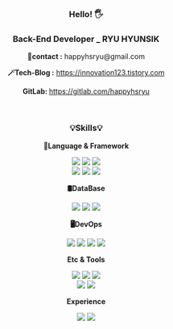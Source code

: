 <div align=center>
  <h3>Hello! 🖐</h3>
  <h3>Back-End Developer _ RYU HYUNSIK</h3>
  <p><b>📧contact :</b> happyhsryu@gmail.com</p>
  <p><b>🪄Tech-Blog :</b> <a href="https://innovation123.tistory.com">https://innovation123.tistory.com</a></p>
  <p><b>GitLab: </b><a href="https://gitlab.com/happyhsryu">https://gitlab.com/happyhsryu</a></p>
</div>
<br>
<div align="center">
  <h3> 💡Skills💡 </h3>
  
  <p><b> 📖Language & Framework </b></p>
  <img src="https://img.shields.io/badge/Java-ff6347?style=for-the-badge&logo=codersrank&logoColor=white">
  <img src="https://img.shields.io/badge/Spring Boot-9acd329?style=for-the-badge&logo=springboot&logoColor=white">
  <img src="https://img.shields.io/badge/gradle-778899?style=for-the-badge&logo=gradle&logoColor=white">
  <br>
  <img src="https://img.shields.io/badge/Spring data JPA-66cdaa?style=for-the-badge&logo=Hibernate&logoColor=white">
  <img src="https://img.shields.io/badge/Spring data JPA-66cdaa?style=for-the-badge&logo=amazondocumentdb&logoColor=white">
  <img src="https://img.shields.io/badge/Spring Security-9acd32?style=for-the-badge&logo=springsecurity&logoColor=white">
  <p><b> 🛢️DataBase </b></p>
  <img src="https://img.shields.io/badge/Maria DB-b0c4de?style=for-the-badge&logo=mariadb&logoColor=white">
  <img src="https://img.shields.io/badge/redis-ff0000?style=for-the-badge&logo=redis&logoColor=white">
  <img src="https://img.shields.io/badge/mongodb-006400?style=for-the-badge&logo=mongodb&logoColor=white">
  <br>
  <p><b> 🖥️DevOps </b></p>
  <img src="https://img.shields.io/badge/aws ec2-ff8c00?style=for-the-badge&logo=amazonec2&logoColor=white">
  <img src="https://img.shields.io/badge/aws s3-ff4500?style=for-the-badge&logo=amazons3&logoColor=white">
  <img src="https://img.shields.io/badge/docker-0db7ed?style=for-the-badge&logo=docker&logoColor=white">
  <img src="https://img.shields.io/badge/ubuntu-ff7f50?style=for-the-badge&logo=ubuntu&logoColor=white">
  <br>
  <p><b> Etc & Tools </b></p>
  <img src="https://img.shields.io/badge/JWT-48d1cc?style=for-the-badge&logo=jsonwebtokens&logoColor=white">
  <img src="https://img.shields.io/badge/JUnit5-ff6347?style=for-the-badge&logo=junit5&logoColor=white">
  <img src="https://img.shields.io/badge/Mockito-66cdaa?style=for-the-badge&logo=mocha&logoColor=white">
  <br>
  <img src="https://img.shields.io/badge/github-696969?style=for-the-badge&logo=github&logoColor=white">
  <img src="https://img.shields.io/badge/IntelliJ idea-000000?style=for-the-badge&logo=intellijidea&logoColor=white">

  <br>
  <p><b> Experience </b></p>
  <img src="https://img.shields.io/badge/thymeleaf-9acd32?style=for-the-badge&logo=thymeleaf&logoColor=white">
  <img src="https://img.shields.io/badge/mybatis-c0c0c0?style=for-the-badge&logo=bricks&logoColor=white">

</div>

